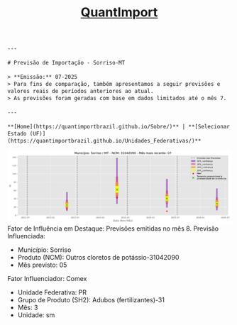 <header>
        <h1><a href="https://quantimportbrazil.github.io/Sobre/">QuantImport</a></h1>
    </header>
    
    ---
    
    # Previsão de Importação - Sorriso-MT
    
    > **Emissão:** 07-2025
    > Para fins de comparação, também apresentamos a seguir previsões e valores reais de períodos anteriores ao atual.
    > As previsões foram geradas com base em dados limitados até o mês 7.
    
    ---
    
    **[Home](https://quantimportbrazil.github.io/Sobre/)** | **[Selecionar Estado (UF)](https://quantimportbrazil.github.io/Unidades_Federativas/)**
    

![Gráfico de Previsão](31042090.png)
Fator de Influência em Destaque:
Previsões emitidas no mês 8.
Previsão Influenciada:
- Município: Sorriso
- Produto (NCM): Outros cloretos de potássio-31042090 
- Mês previsto: 05


Fator Influenciador: Comex
- Unidade Federativa: PR
- Grupo de Produto (SH2): Adubos (fertilizantes)-31 
- Mês: 3
- Unidade: sm





